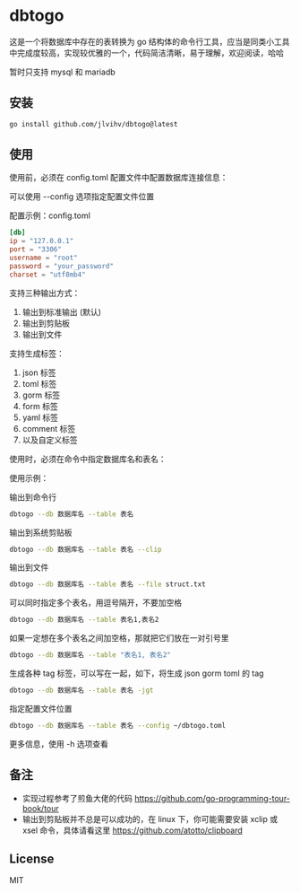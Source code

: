 # dbtogo

这是一个将数据库中存在的表转换为 go 结构体的命令行工具，应当是同类小工具中完成度较高，实现较优雅的一个，代码简洁清晰，易于理解，欢迎阅读，哈哈

暂时只支持 mysql 和 mariadb

## 安装

```bash
go install github.com/jlvihv/dbtogo@latest
```

## 使用

使用前，必须在 config.toml 配置文件中配置数据库连接信息：

可以使用 --config 选项指定配置文件位置

配置示例：config.toml

```toml
[db]
ip = "127.0.0.1"
port = "3306"
username = "root"
password = "your_password"
charset = "utf8mb4"
```

支持三种输出方式：
1. 输出到标准输出 (默认)
2. 输出到剪贴板
3. 输出到文件

支持生成标签：
1. json 标签
2. toml 标签
3. gorm 标签
4. form 标签
5. yaml 标签
6. comment 标签
7. 以及自定义标签


使用时，必须在命令中指定数据库名和表名：

使用示例：

输出到命令行
```bash
dbtogo --db 数据库名 --table 表名
```

输出到系统剪贴板
```bash
dbtogo --db 数据库名 --table 表名 --clip
```

输出到文件
```bash
dbtogo --db 数据库名 --table 表名 --file struct.txt
```

可以同时指定多个表名，用逗号隔开，不要加空格
```bash
dbtogo --db 数据库名 --table 表名1,表名2
```

如果一定想在多个表名之间加空格，那就把它们放在一对引号里
```bash
dbtogo --db 数据库名 --table "表名1, 表名2"
```

生成各种 tag 标签，可以写在一起，如下，将生成 json gorm toml 的 tag
```bash
dbtogo --db 数据库名 --table 表名 -jgt
```

指定配置文件位置
```bash
dbtogo --db 数据库名 --table 表名 --config ~/dbtogo.toml
```

更多信息，使用 -h 选项查看

## 备注

- 实现过程参考了煎鱼大佬的代码 https://github.com/go-programming-tour-book/tour
- 输出到剪贴板并不总是可以成功的，在 linux 下，你可能需要安装 xclip 或 xsel 命令，具体请看这里 https://github.com/atotto/clipboard

## License

MIT
